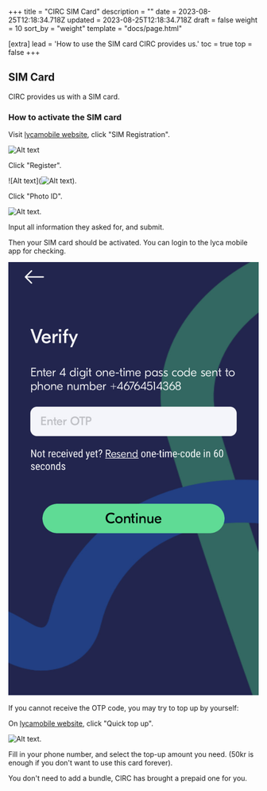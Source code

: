 +++
title = "CIRC SIM Card"
description = ""
date = 2023-08-25T12:18:34.718Z
updated = 2023-08-25T12:18:34.718Z
draft = false
weight = 10
sort_by = "weight"
template = "docs/page.html"

[extra]
lead = 'How to use the SIM card CIRC provides us.'
toc = true
top = false
+++

## SIM Card

CIRC provides us with a SIM card.

### How to activate the SIM card

Visit [lycamobile website](https://www.lycamobile.se/en/), click "SIM Registration".

![Alt text](Namnlo%CC%88st.png)

Click "Register".

![Alt text](![Alt text](<Skärmavbild 2023-08-25 kl. 14.22.16.png>)).

Click "Photo ID".

![Alt text](<Skärmavbild 2023-08-25 kl. 14.22.02.png>).

Input all information they asked for, and submit.

Then your SIM card should be activated. You can login to the lyca mobile app for checking.

![Alt text](IMG_ECE88659D7FF-1.jpeg)

If you cannot receive the OTP code, you may try to top up by yourself:

On [lycamobile website](https://www.lycamobile.se/en/), click "Quick top up".

![Alt text](<Skärmavbild 2023-08-25 kl. 14.30.10.png>).

Fill in your phone number, and select the top-up amount you need. (50kr is enough if you don't want to use this card forever).

You don't need to add a bundle, CIRC has brought a prepaid one for you.
